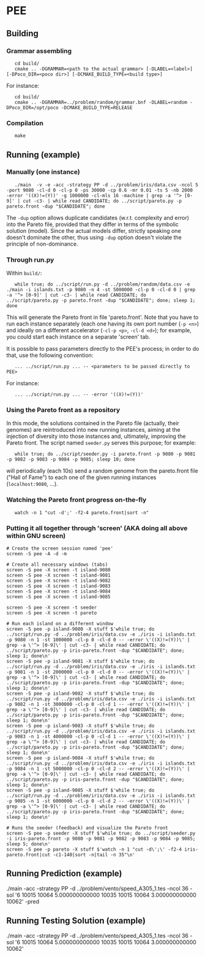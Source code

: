 # PEE #

## Building ##

### Grammar assembling ###

~~~~~~~~
   cd build/
   cmake .. -DGRAMMAR=<path to the actual grammar> [-DLABEL=<label>] [-DPoco_DIR=<poco dir>] [-DCMAKE_BUILD_TYPE=<build type>]
~~~~~~~~

For instance:

~~~~~~~~
   cd build/
   cmake .. -DGRAMMAR=../problem/random/grammar.bnf -DLABEL=random -DPoco_DIR=/opt/poco -DCMAKE_BUILD_TYPE=RELEASE
~~~~~~~~


### Compilation ###

~~~~~~~~
   make
~~~~~~~~

## Running (example) ##

### Manually (one instance) ###

~~~~~~~~
   ./main  -v -e -acc -strategy PP -d ../problem/iris/data.csv -ncol 5 -port 9080 -cl-d 0 -cl-p 0 -ps 30000 -cp 0.6 -mr 0.01 -ts 5 -nb 2000  -error '((X)!=(Y))' -g 1000000 -cl-mls 16 -machine | grep -a '^> [0-9]' | cut -c3- | while read CANDIDATE; do ../script/pareto.py -p pareto.front -dup "$CANDIDATE"; done
~~~~~~~~

The `-dup` option allows duplicate candidates (w.r.t. complexity and error) into the Pareto file, provided that they differ in terms of the symbolic solution (model). Since the actual models differ, strictly speaking one doesn't dominate the other, thus using `-dup` option doesn't violate the principle of non-dominance.

### Through run.py ###

Within `build/`:

~~~~~~~~
   while true; do ../script/run.py -d ../problem/random/data.csv -e ./main -i islands.txt -p 9080 -n 4 -st 5000000 -cl-p 0 -cl-d 0 | grep -a '^> [0-9]' | cut -c3- | while read CANDIDATE; do ../script/pareto.py -p pareto.front -dup "$CANDIDATE"; done; sleep 1; done
~~~~~~~~

This will generate the Pareto front in file 'pareto.front'. Note that you have to run each instance separately (each one having its own port number (`-p <n>`) and ideally on a different accelerator (`-cl-p <p>`, `-cl-d <d>`); for example, you could start each instance on a separate 'screen' tab.

It is possible to pass parameters directly to the PEE's process; in order to do that, use the following convention:

~~~~~~~~
   ... ../script/run.py ... -- <parameters to be passed directly to PEE>
~~~~~~~~

For instance:

~~~~~~~~
   ... ../script/run.py ... -- -error '((X)!=(Y))'
~~~~~~~~

### Using the Pareto front as a repository ###

In this mode, the solutions contained in the Pareto file (actually, their genomes) are reintroduced into new running instances, aiming at the injection of diversity into those instances and, ultimately, improving the Pareto front. The script named `seeder.py` serves this purpose; for example:

~~~~~~~~
   while true; do ../script/seeder.py -i pareto.front -p 9080 -p 9081 -p 9082 -p 9083 -p 9084 -p 9085; sleep 10; done
~~~~~~~~

will periodically (each 10s) send a random genome from the pareto.front file ("Hall of Fame") to each one of the given running instances (`localhost:9080`, ...).


### Watching the Pareto front progress on-the-fly ###

~~~~~~~~
   watch -n 1 "cut -d';' -f2-4 pareto.front|sort -n"
~~~~~~~~

### Putting it all together through 'screen' (AKA doing all above within GNU screen) ###

~~~~~~~~
# Create the screen session named 'pee'
screen -S pee -A -d -m

# Create all necessary windows (tabs)
screen -S pee -X screen -t island-9080
screen -S pee -X screen -t island-9081
screen -S pee -X screen -t island-9082
screen -S pee -X screen -t island-9083
screen -S pee -X screen -t island-9084
screen -S pee -X screen -t island-9085

screen -S pee -X screen -t seeder
screen -S pee -X screen -t pareto

# Run each island on a different window
screen -S pee -p island-9080 -X stuff $'while true; do ../script/run.py -d ../problem/iris/data.csv -e ./iris -i islands.txt -p 9080 -n 1 -st 1000000 -cl-p 0 -cl-d 0 -- -error \'((X)!=(Y))\' | grep -a \'^> [0-9]\' | cut -c3- | while read CANDIDATE; do ../script/pareto.py -p iris-pareto.front -dup "$CANDIDATE"; done; sleep 1; done\n'
screen -S pee -p island-9081 -X stuff $'while true; do ../script/run.py -d ../problem/iris/data.csv -e ./iris -i islands.txt -p 9081 -n 1 -st 2000000 -cl-p 0 -cl-d 0 -- -error \'((X)!=(Y))\' | grep -a \'^> [0-9]\' | cut -c3- | while read CANDIDATE; do ../script/pareto.py -p iris-pareto.front -dup "$CANDIDATE"; done; sleep 1; done\n'
screen -S pee -p island-9082 -X stuff $'while true; do ../script/run.py -d ../problem/iris/data.csv -e ./iris -i islands.txt -p 9082 -n 1 -st 3000000 -cl-p 0 -cl-d 1 -- -error \'((X)!=(Y))\' | grep -a \'^> [0-9]\' | cut -c3- | while read CANDIDATE; do ../script/pareto.py -p iris-pareto.front -dup "$CANDIDATE"; done; sleep 1; done\n'
screen -S pee -p island-9083 -X stuff $'while true; do ../script/run.py -d ../problem/iris/data.csv -e ./iris -i islands.txt -p 9083 -n 1 -st 4000000 -cl-p 0 -cl-d 1 -- -error \'((X)!=(Y))\' | grep -a \'^> [0-9]\' | cut -c3- | while read CANDIDATE; do ../script/pareto.py -p iris-pareto.front -dup "$CANDIDATE"; done; sleep 1; done\n'
screen -S pee -p island-9084 -X stuff $'while true; do ../script/run.py -d ../problem/iris/data.csv -e ./iris -i islands.txt -p 9084 -n 1 -st 5000000 -cl-p 0 -cl-d 2 -- -error \'((X)!=(Y))\' | grep -a \'^> [0-9]\' | cut -c3- | while read CANDIDATE; do ../script/pareto.py -p iris-pareto.front -dup "$CANDIDATE"; done; sleep 1; done\n'
screen -S pee -p island-9085 -X stuff $'while true; do ../script/run.py -d ../problem/iris/data.csv -e ./iris -i islands.txt -p 9085 -n 1 -st 6000000 -cl-p 0 -cl-d 2 -- -error \'((X)!=(Y))\' | grep -a \'^> [0-9]\' | cut -c3- | while read CANDIDATE; do ../script/pareto.py -p iris-pareto.front -dup "$CANDIDATE"; done; sleep 1; done\n'

# Runs the seeder (feedback) and visualize the Pareto front
screen -S pee -p seeder -X stuff $'while true; do ../script/seeder.py -i iris-pareto.front -p 9080 -p 9081 -p 9082 -p 9083 -p 9084 -p 9085; sleep 5; done\n'
screen -S pee -p pareto -X stuff $'watch -n 1 "cut -d\';\' -f2-4 iris-pareto.front|cut -c1-140|sort -n|tail -n 35"\n'
~~~~~~~~

## Running Prediction (example) ##

./main -acc -strategy PP -d ../problem/vento/speed_A305_1.tes -ncol 36 -sol '6 10015 10064 5.000000000000 10035 10015 10064 3.000000000000 10062' -pred

## Running Testing Solution (example) ##

./main -acc -strategy PP -d ../problem/vento/speed_A305_1.tes -ncol 36 -sol '6 10015 10064 5.000000000000 10035 10015 10064 3.000000000000 10062'

